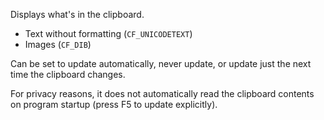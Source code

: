 Displays what's in the clipboard.

 - Text without formatting (`CF_UNICODETEXT`)
 - Images (`CF_DIB`)

Can be set to update automatically, never update, or update just the next time the clipboard changes.

For privacy reasons, it does not automatically read the clipboard contents on program startup (press F5 to update explicitly).
